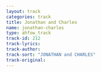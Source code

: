 ```yaml
---
layout: track
categories: track
title: Jonathan and Charles
name: jonathan-charles
type: ahfow_track
track-id: 212
track-lyrics: 
track-author: 
track-sort: "JONATHAN and CHARLES"
track-original: 
---
```

